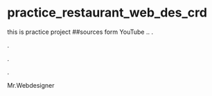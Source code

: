 # practice_restaurant_web_des_crd
this is practice project ##sources form YouTube ..
.






.



.








.

Mr.Webdesigner
